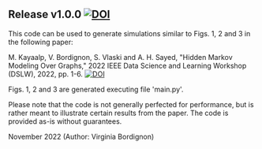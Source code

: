 ## Release v1.0.0 [![DOI](https://zenodo.org/badge/DOI/10.5281/zenodo.7334847.svg)](https://doi.org/10.5281/zenodo.7334847)


This code can be used to generate simulations similar to Figs. 1, 2 and 3 in the following paper:

M. Kayaalp, V. Bordignon, S. Vlaski and A. H. Sayed, "Hidden Markov Modeling Over Graphs," 2022 IEEE Data Science and Learning Workshop (DSLW), 2022, pp. 1-6. [![DOI](https://zenodo.org/badge/DOI/10.1109/DSLW53931.2022.9820077.svg)](https://doi.org/10.1109/DSLW53931.2022.9820077)

Figs. 1, 2 and 3 are generated executing file 'main.py'.

Please note that the code is not generally perfected for performance, but is rather meant to illustrate certain results from the paper. The code is provided as-is without guarantees.

November 2022 (Author: Virginia Bordignon)
